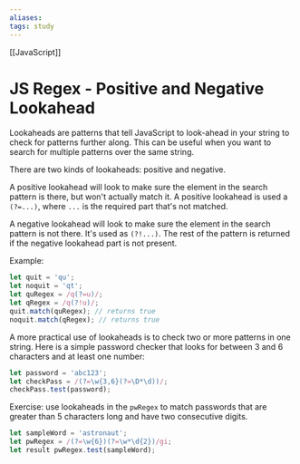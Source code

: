 ```yaml
---
aliases:
tags: study
---
```

[[JavaScript]]
# JS Regex - Positive and Negative Lookahead
Lookaheads are patterns that tell JavaScript to look-ahead in your string to check for patterns further along. This can be useful when you want to search for multiple patterns over the same string.

There are two kinds of lookaheads: positive and negative.

A positive lookahead will look to make sure the element in the search pattern is there, but won't actually match it. A positive lookahead is used a `(?=...)`, where `...` is the required part that's not matched.

A negative lookahead will look to make sure the element in the search pattern is not there. It's used as `(?!...)`. The rest of the pattern is returned if the negative lookahead part is not present.

Example:

```js
let quit = 'qu';
let noquit = 'qt';
let quRegex = /q(?=u)/;
let qRegex = /q(?!u)/;
quit.match(quRegex); // returns true
noquit.match(qRegex); // returns true
```

A more practical use of lookaheads is to check two or more patterns in one string. Here is a simple password checker that looks for between 3 and 6 characters and at least one number:

```js
let password = 'abc123';
let checkPass = /(?=\w{3,6}(?=\D*\d))/;
checkPass.test(password);
```

Exercise: use lookaheads in the `pwRegex` to match passwords that are greater than 5 characters long and have two consecutive digits.

```js
let sampleWord = 'astronaut';
let pwRegex = /(?=\w{6})(?=\w*\d{2})/gi;
let result pwRegex.test(sampleWord);
```